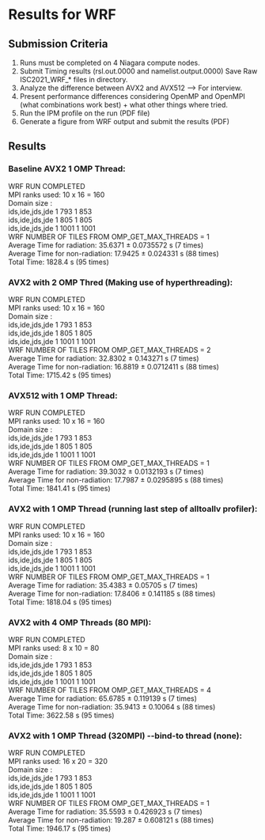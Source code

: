 # Results for WRF

## Submission Criteria

1. Runs must be completed on 4 Niagara compute nodes.
2. Submit Timing results (rsl.out.0000 and namelist.output.0000) Save Raw ISC2021_WRF_* files in directory.
3. Analyze the difference between AVX2 and AVX512 --> For interview.
4. Present performance differences considering OpenMP and OpenMPI (what combinations work best) + what other things where tried.
5. Run the IPM profile on the run (PDF file)
6. Generate a figure from WRF output and submit the results (PDF)


## Results

### Baseline AVX2 1 OMP Thread:
WRF RUN COMPLETED \
MPI ranks used: 10 x 16 = 160 \
Domain size : \
 ids,ide,jds,jde            1         793           1         853 \
 ids,ide,jds,jde            1         805           1         805 \
 ids,ide,jds,jde            1        1001           1        1001 \
WRF NUMBER OF TILES FROM OMP_GET_MAX_THREADS =   1 \
Average Time for radiation:      35.6371 ± 0.0735572 s (7 times) \
Average Time for non-radiation:  17.9425 ± 0.024331 s (88 times) \
Total Time:                    1828.4 s (95 times) 


### AVX2 with 2 OMP Thred (Making use of hyperthreading):
WRF RUN COMPLETED \
MPI ranks used: 10 x 16 = 160 \
Domain size : \
 ids,ide,jds,jde            1         793           1         853 \
 ids,ide,jds,jde            1         805           1         805 \
 ids,ide,jds,jde            1        1001           1        1001 \
WRF NUMBER OF TILES FROM OMP_GET_MAX_THREADS =   2 \
Average Time for radiation:      32.8302 ± 0.143271 s (7 times) \
Average Time for non-radiation:  16.8819 ± 0.0712411 s (88 times) \
Total Time:                    1715.42 s (95 times)

### AVX512 with 1 OMP Thread:
WRF RUN COMPLETED \
MPI ranks used: 10 x 16 = 160 \
Domain size : \
 ids,ide,jds,jde            1         793           1         853 \
 ids,ide,jds,jde            1         805           1         805 \
 ids,ide,jds,jde            1        1001           1        1001 \
WRF NUMBER OF TILES FROM OMP_GET_MAX_THREADS =   1 \
Average Time for radiation:      39.3032 ± 0.0132193 s (7 times) \
Average Time for non-radiation:  17.7987 ± 0.0295895 s (88 times) \
Total Time:                    1841.41 s (95 times)

### AVX2 with 1 OMP Thread (running last step of alltoallv profiler): 
WRF RUN COMPLETED \
MPI ranks used: 10 x 16 = 160 \
Domain size : \
 ids,ide,jds,jde            1         793           1         853 \
 ids,ide,jds,jde            1         805           1         805 \
 ids,ide,jds,jde            1        1001           1        1001 \
WRF NUMBER OF TILES FROM OMP_GET_MAX_THREADS =   1 \
Average Time for radiation:      35.4383 ± 0.05705 s (7 times) \
Average Time for non-radiation:  17.8406 ± 0.141185 s (88 times) \
Total Time:                    1818.04 s (95 times)

### AVX2 with 4 OMP Threads (80 MPI):
WRF RUN COMPLETED \
MPI ranks used: 8 x 10 = 80 \
Domain size : \
 ids,ide,jds,jde            1         793           1         853 \
 ids,ide,jds,jde            1         805           1         805 \
 ids,ide,jds,jde            1        1001           1        1001 \
WRF NUMBER OF TILES FROM OMP_GET_MAX_THREADS =   4 \
Average Time for radiation:      65.6785 ± 0.119139 s (7 times) \
Average Time for non-radiation:  35.9413 ± 0.10064 s (88 times) \
Total Time:                    3622.58 s (95 times) 


### AVX2 with 1 OMP Thread (320MPI) --bind-to thread (none):
WRF RUN COMPLETED \
MPI ranks used: 16 x 20 = 320 \
Domain size : \
 ids,ide,jds,jde            1         793           1         853 \
 ids,ide,jds,jde            1         805           1         805 \
 ids,ide,jds,jde            1        1001           1        1001 \
WRF NUMBER OF TILES FROM OMP_GET_MAX_THREADS =   1 \
Average Time for radiation:      35.5593 ± 0.426923 s (7 times) \
Average Time for non-radiation:  19.287 ± 0.608121 s (88 times) \
Total Time:                    1946.17 s (95 times)
